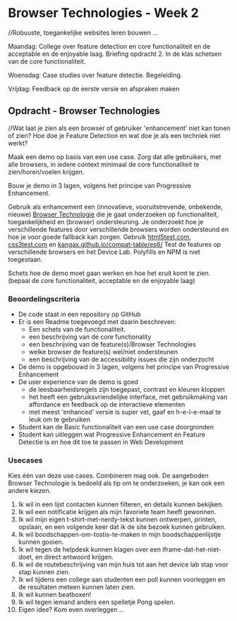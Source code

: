 # Browser Technologies - Week 2
//Robuuste, toegankelijke websites leren bouwen …


Maandag: College over feature detection en core functionaliteit en de acceptable en de enjoyable laag. Briefing opdracht 2. In de klas schetsen van de core functionaliteit.

Woensdag: Case studies over feature detectie. Begeleiding.

Vrijdag: Feedback op de eerste versie en afspraken maken



## Opdracht - Browser Technologies
//Wat laat je zien als een browser of gebruiker 'enhancement' niet kan tonen of zien? Hoe doe je Feature Detection en wat doe je als een techniek niet werkt?

Maak een demo op basis van een use case. Zorg dat alle gebruikers, met alle browsers, in iedere context minimaal de core functionaliteit te zien/horen/voelen krijgen.

Bouw je demo in 3 lagen, volgens het principe van Progressive Enhancement.

Gebruik als enhancement een (innovatieve, vooruitstrevende, onbekende, nieuwe) [Browser Technologie]() die je gaat onderzoeken op functionaliteit, toegankelijkheid en (browser) ondersteuning. Je onderzoekt hoe je verschillende features door verschillende browsers worden ondersteund en hoe je voor goede fallback kan zorgen. Gebruik [html5test.com](https://html5test.com), [css3test.com](http://css3test.com) en [kangax.github.io/compat-table/es6/](https://kangax.github.io/compat-table/es6/)
Test de features op verschillende browsers en het Device Lab. Polyfills en NPM is niet toegestaan.


Schets hoe de demo moet gaan werken en hoe het eruit komt te zien. (bepaal de core functionaliteit, acceptable en de enjoyable laag)







### Beoordelingscriteria

  - De code staat in een repository op GitHub
  - Er is een Readme toegevoegd met daarin beschreven:
    - Een schets van de functionaliteit.
    - een beschrijving van de core functionality
    - een beschrijving van de feature(s)/Browser Technologies
    - welke browser de feature(s) wel/niet ondersteunen
    - een beschrijving van de accessibility issues die zijn onderzocht
  - De demo is opgebouwd in 3 lagen, volgens het principe van Progressive Enhancement
  - De user experience van de demo is goed
    - de leesbaarheidsregels zijn toegepast, contrast en kleuren kloppen
    - het heeft een gebruiksvriendelijke interface, met gebruikmaking van affordance en feedback op de interactieve elementen
    - met meest 'enhanced' versie is super vet, gaaf en h-e-l-e-maal te leuk om te gebruiken
  - Student kan de Basic functionaliteit van een use case doorgronden
  - Student kan uitleggen wat Progressive Enhancement en Feature Detectie is en hoe dit toe te passen in Web Development


  ### Usecases
  Kies één van deze use cases. Combineren mag ook. De aangeboden Browser Technologie is bedoeld als tip om te onderzoeken, je kan ook een andere kiezen.
  1. Ik wil in een lijst contacten kunnen filteren, en details kunnen bekijken.
  2. Ik wil een notificatie krijgen als mijn favoriete team heeft gewonnen.
  3. Ik wil mijn eigen t-shirt-met-nerdy-tekst kunnen ontwerpen, printen, opslaan, en een volgende keer dat ik de site bezoek kunnen gebruiken.
  4. Ik wil boodschappen-om-tostis-te-maken in mijn boodschappenlijstje kunnen gooien.
  5. Ik wil tegen de helpdesk kunnen klagen over een iframe-dat-het-niet-doet, en direct antwoord krijgen.
  6. Ik wil de routebeschrijving van mijn huis tot aan het device lab stap voor stap kunnen zien.
  7. Ik wil tijdens een college aan studenten een poll kunnen voorleggen en de resultaten meteen kunnen laten zien.
  8. Ik wil kunnen beatboxen!
  9. Ik wil tegen iemand anders een spelletje Pong spelen.
  10. Eigen idee? Kom even overleggen ...
